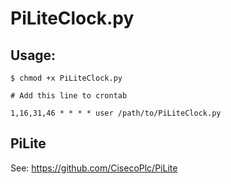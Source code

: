 # PiLiteClock.py

## Usage:

	$ chmod +x PiLiteClock.py 

	# Add this line to crontab
	
	1,16,31,46 * * * * user /path/to/PiLiteClock.py
	
## PiLite

See: https://github.com/CisecoPlc/PiLite